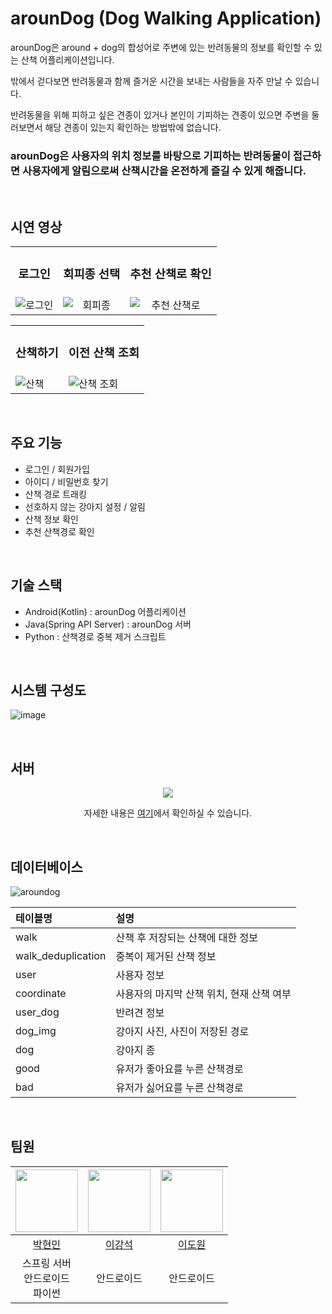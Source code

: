 # arounDog (Dog Walking Application)
arounDog은 around + dog의 합성어로 주변에 있는 반려동물의 정보를 확인할 수 있는 산책 어플리케이션입니다. 

밖에서 걷다보면 반려동물과 함께 즐거운 시간을 보내는 사람들을 자주 만날 수 있습니다. 

반려동물을 위해 피하고 싶은 견종이 있거나 본인이 기피하는 견종이 있으면 주변을 둘러보면서 해당 견종이 있는지 확인하는 방법밖에 없습니다. 

### arounDog은 사용자의 위치 정보를 바탕으로 기피하는 반려동물이 접근하면 사용자에게 알림으로써 산책시간을 온전하게 즐길 수 있게 해줍니다.
<br>

## 시연 영상
<div align="center">
    <table style="width:100%;text-align:center">
    <tr style="text-align:center">
        <td>
            <div align="center"> <h3>로그인</h3> </div>
        </td>
        <td>
            <div align="center"> <h3>회피종 선택</h3> </div>
        </td>
        <td>
            <div align="center"> <h3>추천 산책로 확인</h3> </div>
        </td>
    </tr>
    <tr>
        <td><img style="display: block;margin-left: auto;margin-right: auto;" src = "https://user-images.githubusercontent.com/58110946/231223193-999faa8d-f1c0-4d05-978f-63228046db1f.gif" alt="로그인"></td>
        <td><img style="display: block;margin-left: auto;margin-right: auto;" src = "https://user-images.githubusercontent.com/58110946/231234540-828d6474-ecd6-40ea-8cba-a80f60062e6d.gif" alt="회피종"></td>
        <td><img style="display: block;margin-left: auto;margin-right: auto;" src = "https://user-images.githubusercontent.com/58110946/231234342-9123d76e-7181-4ffe-b51b-d25a6109831b.gif" alt="추천 산책로">
        </td>
    </tr>
    </table>  
    <table>
    <tr>
        <td>
            <div align="center"> <h3>산책하기</h3> </div>
        </td>
        <td>
            <div align="center"> <h3>이전 산책 조회</h3> </div>
        </td>
    </tr>
    <tr>
        <td><img style="display: block;margin-left: auto;margin-right: auto;" src = "https://user-images.githubusercontent.com/58110946/231233714-ec5ec6ac-fab3-459e-966e-466cd7b525c7.gif" alt="산책"></td>
        <td><img style="display: block;margin-left: auto;margin-right: auto;" src = "https://user-images.githubusercontent.com/58110946/231234166-32dcb645-6253-46cf-82e7-1a6a2c7c2974.gif" alt="산책 조회"></td>
    </tr>  
    </table>
 </div>
<br>

## 주요 기능
- 로그인 / 회원가입
- 아이디 / 비밀번호 찾기
- 산책 경로 트래킹
- 선호하지 않는 강아지 설정 / 알림
- 산책 정보 확인
- 추천 산책경로 확인
<br>

## 기술 스택
- Android(Kotlin) : arounDog 어플리케이션
- Java(Spring API Server) : arounDog 서버
- Python : 산책경로 중복 제거 스크립트
<br>

## 시스템 구성도
![image](https://user-images.githubusercontent.com/54983139/208286560-e2f4b60e-021c-43dc-b333-efd07665f3b8.png)

<br>

## 서버
<div align="center">
<img src = "https://user-images.githubusercontent.com/54983139/193743481-d3762456-f786-4eb8-908a-70202afb49cd.png">

<br>

자세한 내용은 [여기](https://github.com/hyeonmin97/aroundog_server)에서 확인하실 수 있습니다.
</div>
<br>

## 데이터베이스
![aroundog](https://user-images.githubusercontent.com/58110946/204068160-ab257cfc-eb57-4d8e-a67c-941de43777a9.png)
<div align="center">

|테이블명|설명|
| :--- | :--- |
| walk | 산책 후 저장되는 산책에 대한 정보 |
| walk_deduplication | 중복이 제거된 산책 정보 |
| user | 사용자 정보 |
| coordinate | 사용자의 마지막 산책 위치, 현재 산책 여부 |
| user_dog | 반려견 정보 |
| dog_img | 강아지 사진, 사진이 저장된 경로 |
| dog | 강아지 종|
| good | 유저가 좋아요를 누른 산책경로 |
| bad | 유저가 싫어요를 누른 산책경로 |

</div>
<br>

## 팀원

<div align="center">

|<img src="https://user-images.githubusercontent.com/58110946/231477577-c007f727-6133-450d-9168-190a810835c0.png" width="100px">|<img src="https://user-images.githubusercontent.com/58110946/231477714-9f0a23dd-534e-4dff-a145-38148d3ce6dd.png" width="100px">|<img src="https://user-images.githubusercontent.com/58110946/231477233-b588da79-195e-4d9f-be35-b5e3d8c9a6a4.png" width="100px">|
|:--:|:--:|:--:|
|[박현민](https://github.com/hyeonmin97)|[이강석](https://github.com/Leeks1997)|[이도원](https://github.com/qqqqlss)|
|스프링 서버<br>안드로이드<br>파이썬|안드로이드|안드로이드|

</div>
